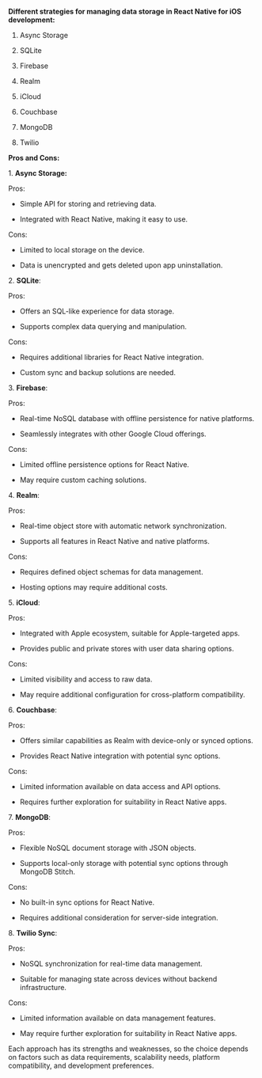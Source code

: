 **Different strategies for managing data storage in React Native for iOS
development:**

1.  Async Storage

2.  SQLite

3.  Firebase

4.  Realm

5.  iCloud

6.  Couchbase

7.  MongoDB

8.  Twilio

**Pros and Cons:**

1\. **Async Storage:**

Pros:

-   Simple API for storing and retrieving data.

-   Integrated with React Native, making it easy to use.

Cons:

-   Limited to local storage on the device.

-   Data is unencrypted and gets deleted upon app uninstallation.

2\. **SQLite**:

Pros:

-   Offers an SQL-like experience for data storage.

-   Supports complex data querying and manipulation.

Cons:

-   Requires additional libraries for React Native integration.

-   Custom sync and backup solutions are needed.

3\. **Firebase**:

Pros:

-   Real-time NoSQL database with offline persistence for native
    platforms.

-   Seamlessly integrates with other Google Cloud offerings.

Cons:

-   Limited offline persistence options for React Native.

-   May require custom caching solutions.

4\. **Realm**:

Pros:

-   Real-time object store with automatic network synchronization.

-   Supports all features in React Native and native platforms.

Cons:

-   Requires defined object schemas for data management.

-   Hosting options may require additional costs.

5\. **iCloud**:

Pros:

-   Integrated with Apple ecosystem, suitable for Apple-targeted apps.

-   Provides public and private stores with user data sharing options.

Cons:

-   Limited visibility and access to raw data.

-   May require additional configuration for cross-platform
    compatibility.

6\. **Couchbase**:

Pros:

-   Offers similar capabilities as Realm with device-only or synced
    options.

-   Provides React Native integration with potential sync options.

Cons:

-   Limited information available on data access and API options.

-   Requires further exploration for suitability in React Native apps.

7\. **MongoDB**:

Pros:

-   Flexible NoSQL document storage with JSON objects.

-   Supports local-only storage with potential sync options through
    MongoDB Stitch.

Cons:

-   No built-in sync options for React Native.

-   Requires additional consideration for server-side integration.

8\. **Twilio Sync**:

Pros:

-   NoSQL synchronization for real-time data management.

-   Suitable for managing state across devices without backend
    infrastructure.

Cons:

-   Limited information available on data management features.

-   May require further exploration for suitability in React Native
    apps.

Each approach has its strengths and weaknesses, so the choice depends on
factors such as data requirements, scalability needs, platform
compatibility, and development preferences.
